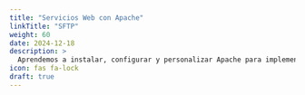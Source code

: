```yaml
---
title: "Servicios Web con Apache"
linkTitle: "SFTP"
weight: 60
date: 2024-12-18
description: >
  Aprendemos a instalar, configurar y personalizar Apache para implementar servicios web efectivos.
icon: fas fa-lock
draft: true
---
```


